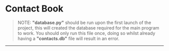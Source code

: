 # Contact Book 

> NOTE: **"database.py"** should be run upon the first launch of the project, this will created the database required for the main program to work. You should only run this file once, doing so whilst already having a **"contacts.db"** file will result in an error.

---